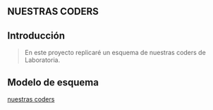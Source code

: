 ## NUESTRAS CODERS
## Introducción
> En este proyecto replicaré un esquema de nuestras coders de Laboratoria.

## Modelo de esquema
[nuestras coders](http://subefotos.com/ver/?1634bef78f9d5358445debe7da4461a2o.png
)
